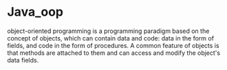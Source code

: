 # Java_oop
object-oriented programming is a programming paradigm based on the concept of objects, which can contain data and code: data in the form of fields, and code in the form of procedures. A common feature of objects is that methods are attached to them and can access and modify the object's data fields.
